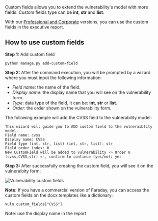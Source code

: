 Custom fields allows you to extend the vulnerability's model with more fields. Custom fields type can be **int**, **str** and **list**.

With our [Professional and Corporate](https://www.faradaysec.com/#download) versions, you can use the custom fields in the executive report.


## How to use custom fields

**Step 1:** Add custom field

```
python manage.py add-custom-field 
```

**Step 2:** After the command execution, you will be prompted by a wizard where you must input the following information:

* _Field name_: the name of the field.
* _Display name_: the display name that you will see on the vulnerability form.
* _Type_: data type of the field, it can be: **int**, **str** or **list**.
* _Order_: the order shown on the vulnerability form.

The following example will add the CVSS field to the vulnerability model:

```
This wizard will guide you to ADD custom field to the vulneraiblity model.
Field name: cvss
Display name: CVSS
Field type (int, str, list) (int, str, list): str
Field order index: 0
New CustomField will be added to vulnerability -> Order 0 (cvss,CVSS,str) <-, confirm to continue (yes/no): yes
```

**Step 3:** After successfully creating the custom field, you will see it on the vulneraibity form:

![Vulnerability custom fields](https://user-images.githubusercontent.com/568181/51412576-c0f01480-1b4a-11e9-961f-69b80b8ba325.png)

**Note:** If you have a commercial version of Faraday, you can access the custom fields on the docx templates like a dictionary:

```
vuln.custom_fields["CVSS"] 
```

Note: use the display name in the report